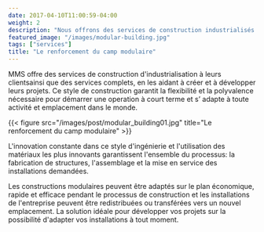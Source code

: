 ```yaml
---
date: 2017-04-10T11:00:59-04:00
weight: 2
description: "Nous offrons des services de construction industrialisés offrant à ses clients des services intégraux."
featured_image: "/images/modular-building.jpg"
tags: ["services"]
title: "Le renforcement du camp modulaire"
---
```


MMS offre des services de construction d'industrialisation à leurs clientsainsi que des services complets, en les aidant à créer et à développer leurs projets. Ce style de construction garantit la flexibilité et la polyvalence nécessaire pour démarrer une operation à court terme et s’ adapte à toute activité et emplacement dans le monde.

{{< figure src="/images/post/modular_building01.jpg" title="Le renforcement du camp modulaire" >}}

L'innovation constante dans ce style d'ingénierie et l'utilisation des matériaux les plus innovants garantissent l'ensemble du processus: la fabrication de structures, l'assemblage et la mise en service des installations demandées.

Les constructions modulaires peuvent être adaptés sur le plan économique, rapide et efficace pendant le processus de construction et les installations de l'entreprise peuvent être redistribuées ou transférées vers un nouvel emplacement. La solution idéale pour développer vos projets sur la possibilité d'adapter vos installations à tout moment.
